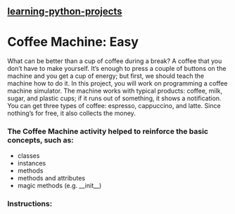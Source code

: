 ## [learning-python-projects](https://github.com/marco-fiumara/learning-python-projects)

# Coffee Machine: Easy

What can be better than a cup of coffee during a break? A coffee that you don’t have to make yourself. It’s enough to press a couple of buttons on the machine and you get a cup of energy; but first, we should teach the machine how to do it. In this project, you will work on programming a coffee machine simulator. The machine works with typical products: coffee, milk, sugar, and plastic cups; if it runs out of something, it shows a notification. You can get three types of coffee: espresso, cappuccino, and latte. Since nothing’s for free, it also collects the money.

### The Coffee Machine activity helped to reinforce the basic concepts, such as:

- classes
- instances
- methods
- methods and attributes
- magic methods (e.g. \_\_init\_\_)

### Instructions:
